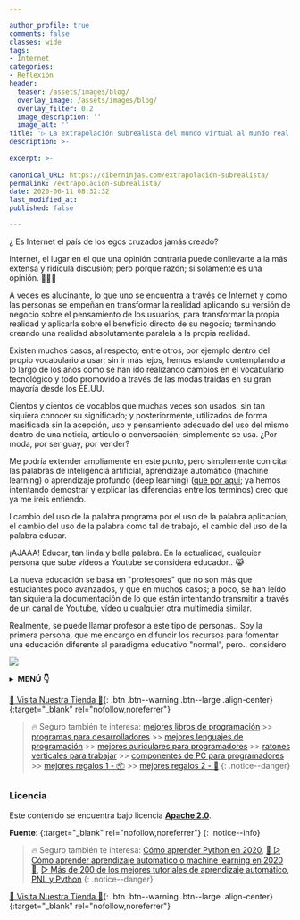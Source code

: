 ```yaml
---

author_profile: true
comments: false
classes: wide
tags:
- Internet
categories:
- Reflexión
header:
  teaser: /assets/images/blog/
  overlay_image: /assets/images/blog/
  overlay_filter: 0.2
  image_description: ''
  image_alt: ''
title: '▷ La extrapolación subrealista del mundo virtual al mundo real (Explicada?)'
description: >-
  
excerpt: >-
  
canonical_URL: https://ciberninjas.com/extrapolación-subrealista/
permalink: /extrapolación-subrealista/
date: 2020-06-11 08:32:32
last_modified_at: 
published: false

---
```


¿ Es Internet el país de los egos cruzados jamás creado?

Internet, el lugar en el que una opinión contraria puede conllevarte a la más extensa y ridícula discusión; pero porque razón; si solamente es una opinión. 🎉🎉🎉

A veces es alucinante, lo que uno se encuentra a través de Internet y como las personas se empeñan en transformar la realidad aplicando su versión de negocio sobre el pensamiento de los usuarios, para transformar la propia realidad y aplicarla sobre el beneficio directo de su negocio; terminando creando  una realidad absolutamente paralela a la propia realidad.

Existen muchos casos, al respecto; entre otros, por ejemplo dentro del propio vocabulario a usar; sin ir más lejos, hemos estando contemplando a lo largo de los años como se han ido realizando cambios en el vocabulario tecnológico y todo promovido a través de las modas traidas en su gran mayoría desde los EE.UU.

Cientos y cientos de vocablos que muchas veces son usados, sin tan siquiera conocer su significado; y posteriormente, utilizados de forma masificada sin la acepción, uso y pensamiento adecuado del uso del mismo dentro de una noticia, artículo o conversación; simplemente se usa. ¿Por moda, por ser guay, por vender?

Me podría extender ampliamente en este punto, pero simplemente con citar las palabras de inteligencia artificial, aprendizaje automático (machine learning) o aprendizaje profundo (deep learning) ([que por aquí](https://ciberninjas.com/diferencias-entre-ai-ml-dl/); ya hemos intentando demostrar y explicar las diferencias entre los terminos) creo que ya me ireis entiendo.

l cambio del uso de la palabra programa por el uso de la palabra aplicación; el cambio del uso de la palabra como tal de trabajo, el cambio del uso de la palabra educar.

¡AJAAA! Educar, tan linda y bella palabra. En la actualidad, cualquier persona que sube vídeos a Youtube se considera educador.. 😹

La nueva educación se basa en "profesores" que no son más que estudiantes poco avanzados, y que en muchos casos; a poco, se han leído tan siquiera la documentación de lo que están intentando transmitir a través de un canal de Youtube, vídeo u cualquier otra multimedia similar.

Realmente, se puede llamar profesor a este tipo de personas.. Soy la primera persona, que me encargo en difundir los recursos para fomentar una educación diferente al paradigma educativo "normal", pero.. considero 

![](/assets/images/ "")

<details>
<summary><strong>MENÚ 👇</strong><span><a name="menu"></a></span></summary>
<nav class="menu">
  <ol>
    <li><a href="/mejores-sistemas-operativos-para-hackear/"></a></li>
    <li><a href="/mejores-sistemas-operativos-para-hackear/"></a></li>
  </ol>
</nav>
</details>

[🎁 Visita Nuestra Tienda 🎁](https://www.amazon.es/shop/cibercursos){: .btn .btn--warning .btn--large .align-center}{:target="_blank" rel="nofollow,noreferrer"}

> 🔥 Seguro también te interesa: [mejores libros de programación](/programar/) >> [programas para desarrolladores](/mejores-sistemas-operativos-para-hackear/) >> [mejores lenguajes de programación](/15-mejores-lenguajes-programacion/) >> [mejores auriculares para programadores](/auriculares-dise%C3%B1o/) >> [ratones verticales para trabajar](/teclados-ratones-dise%C3%B1o/) >> [componentes de PC para programadores](/ordenadores-componentes/) >> [mejores regalos 1 - 📦](/black-friday-amazon/) >> [mejores regalos 2 - 🎁](/prime-day-amazon/)
{: .notice--danger}

## 

<!-- contenido -->

## 

<!-- contenido -->

### Licencia

Este contenido se encuentra bajo licencia **[Apache 2.0](https://es.wikipedia.org/wiki/Apache_License "Licencia Apache 2.0")**.

**Fuente**\: []( ""){:target="_blank" rel="nofollow,noreferrer"}
{: .notice--info}

> 🔥 Seguro también te interesa: [Cómo aprender Python en 2020](/python/), [🥇 ▷ Cómo aprender aprendizaje automático o machine learning en 2020 🤖](/que-aprender-sobre-machine-learning-2020/), [▷ Más de 200 de los mejores tutoriales de aprendizaje automático, PNL y Python](/aprendizaje-automatico-cursos-ingles/)
{: .notice--danger}

[🎁 Visita Nuestra Tienda 🎁](https://www.amazon.es/shop/cibercursos){: .btn .btn--warning .btn--large .align-center}{:target="_blank" rel="nofollow,noreferrer"}

